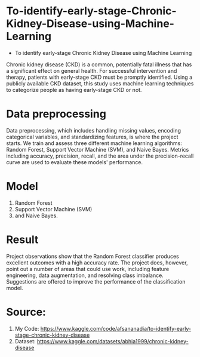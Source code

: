 # To-identify-early-stage-Chronic-Kidney-Disease-using-Machine-Learning
- To identify early-stage Chronic Kidney Disease using Machine Learning

Chronic kidney disease (CKD) is a common, potentially fatal illness that has a significant effect on general health. For successful intervention and therapy, patients with early-stage CKD must be promptly identified. Using a publicly available CKD dataset, this study uses machine learning techniques to categorize people as having early-stage CKD or not.

# Data preprocessing
Data preprocessing, which includes handling missing values, encoding categorical variables, and standardizing features, is where the project starts. We train and assess three different machine learning algorithms: Random Forest, Support Vector Machine (SVM), and Naive Bayes. Metrics including accuracy, precision, recall, and the area under the precision-recall curve are used to evaluate these models' performance.

# Model
1. Random Forest
2. Support Vector Machine (SVM)
3. and Naive Bayes.

# Result
Project observations show that the Random Forest classifier produces excellent outcomes with a high accuracy rate. The project does, however, point out a number of areas that could use work, including feature engineering, data augmentation, and resolving class imbalance. Suggestions are offered to improve the performance of the classification model.

# Source:
1. My Code: https://www.kaggle.com/code/afsananadia/to-identify-early-stage-chronic-kidney-disease
2. Dataset: https://www.kaggle.com/datasets/abhia1999/chronic-kidney-disease
